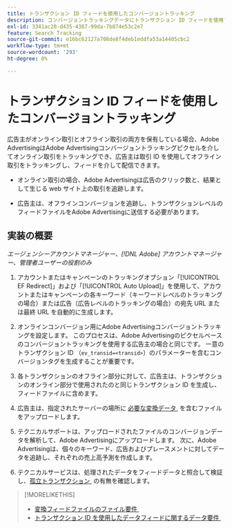 ```yaml
---
title: トランザクション ID フィードを使用したコンバージョントラッキング
description: コンバージョントラッキングデータにトランザクション ID フィードを使用する方法を説明します。
exl-id: 3341ac20-d435-4387-99da-7b874e53c2e7
feature: Search Tracking
source-git-commit: e16bc62127a708de8f4deb1eddfa53a14405cbc2
workflow-type: tm+mt
source-wordcount: '293'
ht-degree: 0%

---
```


# トランザクション ID フィードを使用したコンバージョントラッキング

広告主がオンライン取引とオフライン取引の両方を保有している場合、Adobe AdvertisingはAdobe Advertisingコンバージョントラッキングピクセルを介してオンライン取引をトラッキングでき、広告主は取引 ID を使用してオフライン取引をトラッキングし、フィードを介して配信できます。

* オンライン取引の場合、Adobe Advertisingは広告のクリック数と、結果として生じる web サイト上の取引を追跡します。

* 広告主は、オフラインコンバージョンを追跡し、トランザクションレベルのフィードファイルをAdobe Advertisingに送信する必要があります。

## 実装の概要

*エージェンシーアカウントマネージャー、[!DNL Adobe] アカウントマネージャー、管理者ユーザーの役割のみ*

1. アカウントまたはキャンペーンのトラッキングオプション「[!UICONTROL EF Redirect]」および「[!UICONTROL Auto Upload]」を使用して、アカウントまたはキャンペーンの各キーワード（キーワードレベルのトラッキングの場合）または広告（広告レベルのトラッキングの場合）の宛先 URL または最終 URL を自動的に生成します。

1. オンラインコンバージョン用にAdobe Advertisingコンバージョントラッキングを設定します。 このプロセスは、Adobe Advertisingのピクセルベースのコンバージョントラッキングを使用する広告主の場合と同じです。 一意のトランザクション ID （`ev_transid=<transid>`）のパラメーターを含むコンバージョンタグを生成することが重要です。

1. 各トランザクションのオフライン部分に対して、広告主は、トランザクションのオンライン部分で使用されたのと同じトランザクション ID を生成し、フィードファイルに含めます。

1. 広告主は、指定されたサーバーの場所に [&#x200B; 必要な変換データ &#x200B;](/help/search-social-commerce/tracking/feed-transaction-id-data-requirements.md) を含むファイルをアップロードします。

1. テクニカルサポートは、アップロードされたファイルのコンバージョンデータを解析して、Adobe Advertisingにアップロードします。 次に、Adobe Advertisingは、個々のキーワード、広告およびプレースメントに対してデータを追跡し、それぞれの売上高予測を作成します。

1. テクニカルサービスは、処理されたデータをフィードデータと照合して検証し、[&#x200B; 孤立トランザクション &#x200B;](/help/search-social-commerce/glossary.md#o-p) の有無を確認します。

>[!MORELIKETHIS]
>
>* [&#x200B; 変換フィードファイルのファイル要件 &#x200B;](feed-file-requirements.md)
>* [&#x200B; トランザクション ID を使用したデータフィードに関するデータ要件 &#x200B;](/help/search-social-commerce/tracking/feed-transaction-id-data-requirements.md)
